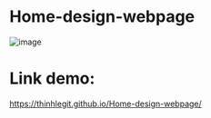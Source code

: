 # Home-design-webpage
![image](https://user-images.githubusercontent.com/91186202/175795740-bb6b7e3e-a5a4-4547-8d4a-aee8f8c773d6.png)

# Link demo:
https://thinhlegit.github.io/Home-design-webpage/
